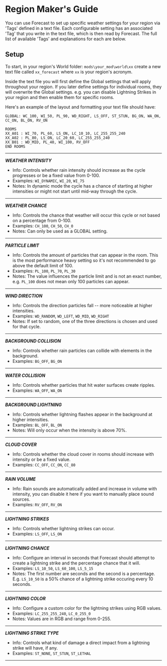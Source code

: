 # Region Maker's Guide
You can use Forecast to set up specific weather settings for your region via 'Tags' defined in a text file. Each configurable setting has an associated 'Tag' that you write in the text file, which is then read by Forecast. The full list of available 'Tags' and explanations for each are below.

## Setup
To start, in your region's World folder: `mods\your_mod\world\xx` create a new text file called `xx_forecast` where `xx` is your region's acronym.

Inside the text file you will first define the Global settings that will apply throughout your region. If you later define settings for individual rooms, they will overwrite the Global settings. e.g. you can disable Lightning Strikes in your region and then enable them for specific rooms.

Here's an example of the layout and formatting your text file should have:
```
GLOBAL: WC_100, WI_50, PL_90, WD_RIGHT, LS_OFF, ST_STUN, BG_ON, WA_ON, CC_ON, BL_ON, RV_ON

ROOMS
XX_A01 : WI_70, PL_60, LS_ON, LC_10_10, LC_255_255_240
XX_A02 : PL_80, LS_ON, LC_20_60, LC_255_255_240
XX_B01 : WD_MID, PL_40, WI_100, RV_OFF
END ROOMS
```

---
***WEATHER INTENSITY***
- Info: Controls whether rain intensity should increase as the cycle progresses or be a fixed value from 0-100.
- Examples: `WI_DYNAMIC`, `WI_20`, `WI_75`
- Notes: In dynamic mode the cycle has a chance of starting at higher intensities or might not start until mid-way through the cycle.
---
***WEATHER CHANCE***
- Info: Controls the chance that weather will occur this cycle or not based on a percentage from 0-100.
- Examples: `CH_100`, `CH_50`, `CH_0`
- Notes: Can only be used as a GLOBAL setting.
---
***PARTICLE LIMIT***
- Info: Controls the amount of particles that can appear in the room. This is the most performance heavy setting so it's not recommended to go above the default limit of 100.
- Examples: `PL_100`, `PL_70`, `PL_30`
- Notes: The value influences the particle limit and is not an exact number, e.g. `PL_100` does not mean only 100 particles can appear.
---
***WIND DIRECTION***
- Info: Controls the direction particles fall -- more noticeable at higher intensities.
- Examples: `WD_RANDOM`, `WD_LEFT`, `WD_MID`, `WD_RIGHT`
- Notes: If set to random, one of the three directions is chosen and used for that cycle.
---
***BACKGROUND COLLISION***
- Info: Controls whether rain particles can collide with elements in the background.
- Examples: `BG_OFF`, `BG_ON`
---
***WATER COLLISION***
- Info: Controls whether particles that hit water surfaces create ripples.
- Examples: `WA_OFF`, `WA_ON`
---
***BACKGROUND LIGHTNING***
- Info: Controls whether lightning flashes appear in the background at higher intensities.
- Examples: `BL_OFF`, `BL_ON`
- Notes: Will only occur when the intensity is above 70%.
---
***CLOUD COVER***
- Info: Controls whether the cloud cover in rooms should increase with intensity or be a fixed value.
- Examples: `CC_OFF`, `CC_ON`, `CC_80`
---
***RAIN VOLUME***
- Info: Rain sounds are automatically added and increase in volume with intensity, you can disable it here if you want to manually place sound sources.
- Examples: `RV_OFF`, `RV_ON`
---
***LIGHTNING STRIKES***
- Info: Controls whether lightning strikes can occur.
- Examples: `LS_OFF`, `LS_ON`
---
***LIGHTNING CHANCE***
- Info: Configure an interval in seconds that Forecast should attempt to create a lightning strike and the percentage chance that it will.
- Examples: `LS_10_50`, `LS_60_100`, `LS_5_15`
- Notes: The first number are seconds and the second is a percentage. E.g. `LS_10_50` is a 50% chance of a lightning strike occuring every 10 seconds.
---
***LIGHTNING COLOR***
- Info: Configure a custom color for the lightning strikes using RGB values.
- Examples: `LC_255_255_240`, `LC_0_255_0`
- Notes: Values are in RGB and range from 0-255.
---
***LIGHTNING STRIKE TYPE***
- Info: Controls what kind of damage a direct impact from a lightning strike will have, if any.
- Examples: `ST_NONE`, `ST_STUN`, `ST_LETHAL`
---
